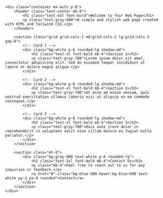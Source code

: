 <html lang="en">
<head>
    <meta charset="UTF-8">
    <meta name="viewport" content="width=device-width, initial-scale=1.0">
    <title>Document</title>
</head>
<body>
    
</body>
</html>
<html lang="en">
<head>
    <meta charset="UTF-8">
    <meta name="viewport" content="width=device-width, initial-scale=1.0">
    <title>Your Web Page</title>
    <link href="https://cdn.jsdelivr.net/npm/tailwindcss@2.2.19/dist/tailwind.min.css" rel="stylesheet">
</head>
<body class="bg-gray-100">

    <div class="container mx-auto p-8">
        <header class="text-center mb-8">
            <h1 class="text-4xl font-bold">Welcome to Your Web Page</h1>
            <p class="text-gray-600">A simple and stylish web page created with HTML and Tailwind CSS.</p>
        </header>

        <section class="grid grid-cols-1 md:grid-cols-2 lg:grid-cols-3 gap-8">
            <!-- Card 1 -->
            <div class="bg-white p-6 rounded-lg shadow-md">
                <h2 class="text-xl font-bold mb-4">Section 1</h2>
                <p class="text-gray-700">Lorem ipsum dolor sit amet, consectetur adipiscing elit. Sed do eiusmod tempor incididunt ut labore et dolore magna aliqua.</p>
            </div>

            <!-- Card 2 -->
            <div class="bg-white p-6 rounded-lg shadow-md">
                <h2 class="text-xl font-bold mb-4">Section 2</h2>
                <p class="text-gray-700">Ut enim ad minim veniam, quis nostrud exercitation ullamco laboris nisi ut aliquip ex ea commodo consequat.</p>
            </div>

            <!-- Card 3 -->
            <div class="bg-white p-6 rounded-lg shadow-md">
                <h2 class="text-xl font-bold mb-4">Section 3</h2>
                <p class="text-gray-700">Duis aute irure dolor in reprehenderit in voluptate velit esse cillum dolore eu fugiat nulla pariatur.</p>
            </div>
        </section>

        <section class="mt-8">
            <div class="bg-gray-800 text-white p-6 rounded-lg">
                <h2 class="text-2xl font-bold mb-4">Contact Us</h2>
                <p class="mb-4">Feel free to reach out to us for any inquiries or feedback.</p>
                <a href="#" class="bg-blue-500 hover:bg-blue-600 text-white py-2 px-4 rounded">Contact</a>
            </div>
        </section>
    </div>

</body>
</html>



